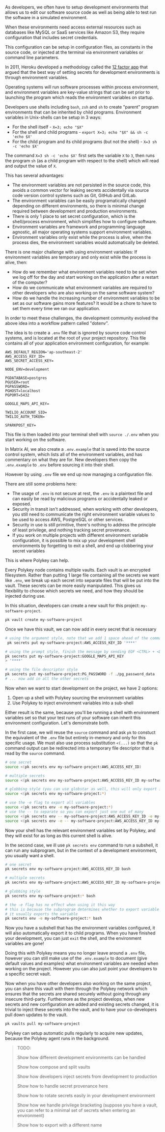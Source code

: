 As developers, we often have to setup development environments that allows us to edit our software source code as well as being able to test run the software in a simulated environment.

When these environments need access external resources such as databases like MySQL or SaaS services like Amazon S3, they require configuration that includes secret credentials.

This configuration can be setup in configuration files, as constants in the source code, or injected at the terminal via environment variables or command line parameters.

In 2011, Heroku developed a methodology called the [12 factor app](https://12factor.net/) that argued that the best way of setting secrets for development environments is through environment variables.

Operating systems will run software processes within process environment, and environment variables are key-value strings that can be set prior to launching the program which reads the environment variables on startup.

Developers use shells including `bash`, `zsh` and `sh` to create "parent" program environments that can be inherited by child programs. Environment variables in Unix-shells can be setup in 3 ways:

* For the shell itself - `X=3; echo "$X"`
* For the shell and child programs - `export X=3; echo "$X" && sh -c 'echo $X'`
* For the child program and its child programs (but not the shell) - `X=3 sh -c 'echo $X'`

The command `X=3 sh -c 'echo $X'` first sets the variable `X` to `3`, then runs the program `sh` (as a child program with respect to the shell) which will read and output the value of `X`.

This has several advantages:

* The environment variables are not persisted in the source code, this avoids a common vector for leaking secrets accidentally via source code version control systems such as Git, GitHub and GitLab.
* The environment variables can be easily programatically changed depending on different environments, so there is minimal change required between development and production environments.
* There is only 1 place to set secret configuration, which is the shell/process environment, which simplifies how to configure software.
* Environment variables are framework and programming language agnostic, all major operating systems support environment variables.
* Environment variables only exist while the process is alive, when the process dies, the environment variables would automatically be deleted.

There is one major challenge with using environment variables: If environment variables are temporary and only exist while the process is alive, then:

* How do we remember what environment variables need to be set when we log off for the day and start working on the application after a restart of the computer? 
* How do we communicate what environment variables are required to other developers who are also working on the same software system?
* How do we handle the increasing number of environment variables to be set as our software gains more features? It would be a chore to have to set them every time we ran our application.

In order to meet these challenges, the development community evolved the above idea into a workflow pattern called "dotenv".

The idea is to create a `.env` file that is ignored by source code control systems, and is located at the root of your project repository. This file contains all of your application environment configuration, for example:

```
AWS_DEFAULT_REGION='ap-southeast-2'
AWS_ACCESS_KEY_ID=
AWS_SECRET_ACCESS_KEY=

NODE_ENV=development

PGDATABASE=postgres
PGUSER=root
PGPASSWORD=
PGHOST=localhost
PGPORT=5432

GOOGLE_MAPS_API_KEY=

TWILIO_ACCOUNT_SID=
TWILIO_AUTH_TOKEN=

SPARKPOST_KEY=
```

This file is then loaded into your terminal shell with `source ./.env` when you start working on the software.

In Matrix AI, we also create a `.env.example` that is saved into the source control system, which lists all of the environment variables, and has commentary on what they are for. New developers then copy the `.env.example` to `.env` before sourcing it into their shell.

However by using `.env` file we end up now managing a configuration file.

There are still some problems here:

* The usage of `.env` is not secure at rest, the `.env` is a plaintext file and can easily be read by malicious programs or accidentally leaked or exposed.
* Security in transit isn't addressed, when working with other developers, you still need to communicate the right environment variable values to be used to access AWS, PostgreSQL or other services.
* Security in use is still primitive, there's nothing to address the principle of least privilege, and nothing tracking secret provenance.
* If you work on multiple projects with different environment variable configuration, it is possible to mix up your development shell environments by forgetting to exit a shell, and end up clobbering your secret variables

This is where Polykey can help.

Every Polykey node contains multiple vaults. Each vault is an encrypted filesystem. Rather than putting 1 large file containing all the secrets we want like `.env`, we break up each secret into separate files that will be put into the vault. These secrets can be more easily manipulated. This gives us flexibility to choose which secrets we need, and how they should be injected during use.

In this situation, developers can create a new vault for this project: `my-software-project`.

```sh
pk vault create my-software-project
```

Once we have this vault, we can now add in every secret that is necessary 

```sh
# using the argument style, note that we add 1 space ahead of the command ensure CLI history is not tracking this command
 pk secrets put my-software-project:AWS_ACCESS_KEY_ID '****'

# using the prompt style, finish the message by sending EOF <CTRL> + <D>
pk secrets put my-software-project:GOOGLE_MAPS_API_KEY
> '****'

# using the file descriptor style
pk secrets put my-software-project:PG_PASSWORD -f ./pg_password_data 
# ... now add in all the other secrets
```

Now when we want to start development on the project, we have 2 options:

1. Open up a shell with Polykey sourcing the environment variables
2. Use Polykey to inject environment variables into a sub-shell

Either result is the same, because you'll be running a shell with environment variables set so that your test runs of your software can inherit this environment configuration. Let's demonstrate both.

In the first case, we will reuse the `source` command and ask `pk` to constuct the equivalent of the `.env` file but entirely in-memory and only for this specific usage. We must also use process substitution `<(...)` so that the `pk` command output can be redirected into a temporary file descriptor that is read by the `source` command.

```sh
# one secret
source <(pk secrets env my-software-project:AWS_ACCESS_KEY_ID)

# multiple secrets
source <(pk secrets env my-software-project:AWS_ACCESS_KEY_ID my-software-project:GOOGLE_MAPS_API_KEY)

# globbing style (you can use globstar as well, this will only export immediate files)
source <(pk secrets env my-software-project:*)

# use the -e flag to export all variables
source <(pk secrets env -e my-software-project:*)
# use the -- to separate so you can export just one out of many
source <(pk secrets env -- my-software-project:AWS_ACCESS_KEY_ID -e my-software-project:GOOGLE_MAPS_API_KEY)
source <(pk secrets env -e -- my-software-project:AWS_ACCESS_KEY_ID my-software-project:GOOGLE_MAPS_API_KEY)
```

Now your shell has the relevant environment variables set by Polykey, and they will exist for as long as this current shell is alive.

In the second case, we ill use `pk secrets env` command to run a subshell, it can run any subprogram, but in the context of a development environment, you usually want a shell.

```sh
# one secret
pk secrets env my-software-project:AWS_ACCESS_KEY_ID bash

# multiple secrets
pk secrets env my-software-project:AWS_ACCESS_KEY_ID my-software-project:GOOGLE_MAPS_API_KEY bash

# globbing style
pk secrets env my-software-project:* bash

# the -e flag has no effect when using it this way
# this is because the subprogram determines whether to export variable or not
# it usually exports the variable
pk secrets env -e my-software-project:* bash
```

Now you have a subshell that has the environment variables configured, it will also automatically export it to child programs. When you have finished your development, you can just `exit` the shell, and the environment variables are gone!

Doing this with Polykey means you no longer leave around a `.env` file, however you can still make use of the `.env.example` to document (give default values and examples) what environment variables are needed when working on the project. However you can also just point your developers to a specific secret vault.

Now when you have other developers also working on the same project, you can share this vault with them through the Polykey network which ensures that the secrets are shared securely without going through any insecure third-party. Furthermore as the project develops, when new secrets and new configuration are added and existing secrets changed, it is trivial to inject these secrets into the vault, and to have your co-developers pull down updates to the vault.

```sh
pk vaults pull my-software-project
```

Polykey can setup automatic pulls regularly to acquire new updates, because the Polykey agent runs in the background.

> TODO:
>
> Show how different development environments can be handled
>
> Show how compose and split vaults
>
> Show how developers inject secrets from development to production
>
> Show how to handle secret provenance here
>
> Show how to rotate secrets easily in your development environment
>
> Show how we handle privilege bracketing (suppose you have a vault, you can refer to a minimal set of secrets when entering an environment)
>
> Show how to export with a different name